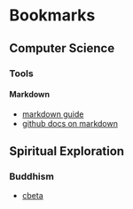 # Bookmarks

## Computer Science

### Tools

#### Markdown

* [markdown guide](https://www.markdownguide.org/basic-syntax/)
* [github docs on markdown](https://docs.github.com/en/get-started/writing-on-github/getting-started-with-writing-and-formatting-on-github/basic-writing-and-formatting-syntax)


## Spiritual Exploration

### Buddhism

* [cbeta](https://cbeta.org/)
